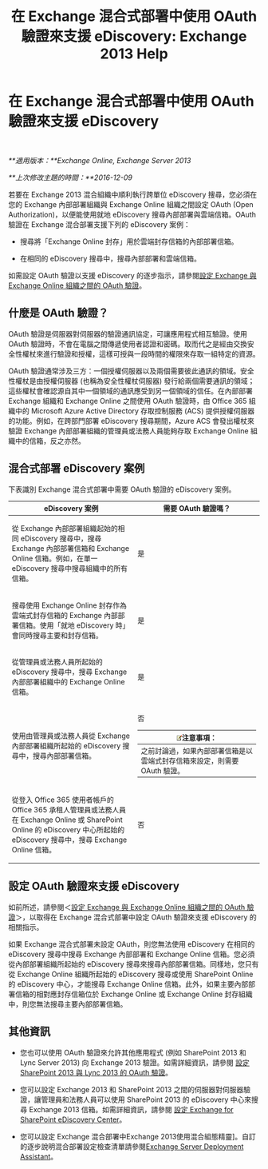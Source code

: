 ﻿---
title: '在 Exchange 混合式部署中使用 OAuth 驗證來支援 eDiscovery: Exchange 2013 Help'
TOCTitle: 在 Exchange 混合式部署中使用 OAuth 驗證來支援 eDiscovery
ms:assetid: b069f8db-fbe1-4047-ad97-d00172ee6a12
ms:mtpsurl: https://technet.microsoft.com/zh-tw/library/Dn497703(v=EXCHG.150)
ms:contentKeyID: 61290502
ms.date: 05/21/2018
mtps_version: v=EXCHG.150
ms.translationtype: MT
---

# 在 Exchange 混合式部署中使用 OAuth 驗證來支援 eDiscovery

 

_**適用版本：**Exchange Online, Exchange Server 2013_

_**上次修改主題的時間：**2016-12-09_

若要在 Exchange 2013 混合組織中順利執行跨單位 eDiscovery 搜尋，您必須在您的 Exchange 內部部署組織與 Exchange Online 組織之間設定 OAuth (Open Authorization)，以便能使用就地 eDiscovery 搜尋內部部署與雲端信箱。OAuth 驗證在 Exchange 混合部署支援下列的 eDiscovery 案例：

  - 搜尋將「Exchange Online 封存」用於雲端封存信箱的內部部署信箱。

  - 在相同的 eDiscovery 搜尋中，搜尋內部部署和雲端信箱。

如需設定 OAuth 驗證以支援 eDiscovery 的逐步指示，請參閱[設定 Exchange 與 Exchange Online 組織之間的 OAuth 驗證](configure-oauth-authentication-between-exchange-and-exchange-online-organizations-exchange-2013-help.md)。

## 什麼是 OAuth 驗證？

OAuth 驗證是伺服器對伺服器的驗證通訊協定，可讓應用程式相互驗證。使用 OAuth 驗證時，不會在電腦之間傳遞使用者認證和密碼。取而代之是經由交換安全性權杖來進行驗證和授權，這樣可授與一段時間的權限來存取一組特定的資源。

OAuth 驗證通常涉及三方：一個授權伺服器以及兩個需要彼此通訊的領域。安全性權杖是由授權伺服器 (也稱為安全性權杖伺服器) 發行給兩個需要通訊的領域；這些權杖會確認源自其中一個領域的通訊應受到另一個領域的信任。在內部部署 Exchange 組織和 Exchange Online 之間使用 OAuth 驗證時，由 Office 365 組織中的 Microsoft Azure Active Directory 存取控制服務 (ACS) 提供授權伺服器的功能。例如，在跨部門部署 eDiscovery 搜尋期間，Azure ACS 會發出權杖來驗證 Exchange 內部部署組織的管理員或法務人員能夠存取 Exchange Online 組織中的信箱，反之亦然。

## 混合式部署 eDiscovery 案例

下表識別 Exchange 混合式部署中需要 OAuth 驗證的 eDiscovery 案例。


<table>
<colgroup>
<col style="width: 50%" />
<col style="width: 50%" />
</colgroup>
<thead>
<tr class="header">
<th>eDiscovery 案例</th>
<th>需要 OAuth 驗證嗎？</th>
</tr>
</thead>
<tbody>
<tr class="odd">
<td><p>從 Exchange 內部部署組織起始的相同 eDiscovery 搜尋中，搜尋 Exchange 內部部署信箱和 Exchange Online 信箱。例如，在單一 eDiscovery 搜尋中搜尋組織中的所有信箱。</p></td>
<td><p>是</p></td>
</tr>
<tr class="even">
<td><p>搜尋使用 Exchange Online 封存作為雲端式封存信箱的 Exchange 內部部署信箱。使用「就地 eDiscovery 時」會同時搜尋主要和封存信箱。</p></td>
<td><p>是</p></td>
</tr>
<tr class="odd">
<td><p>從管理員或法務人員所起始的 eDiscovery 搜尋中，搜尋 Exchange 內部部署組織中的 Exchange Online 信箱。</p></td>
<td><p>是</p></td>
</tr>
<tr class="even">
<td><p>使用由管理員或法務人員從 Exchange 內部部署組織所起始的 eDiscovery 搜尋中，搜尋內部部署信箱。</p></td>
<td><p>否</p>
<table>
<thead>
<tr class="header">
<th><img src="images/Bb124558.note(EXCHG.150).gif" title="注意事項" alt="注意事項" />注意事項：</th>
</tr>
</thead>
<tbody>
<tr class="odd">
<td>之前討論過，如果內部部署信箱是以雲端式封存信箱來設定，則需要 OAuth 驗證。</td>
</tr>
</tbody>
</table>

</td>
</tr>
<tr class="odd">
<td><p>從登入 Office 365 使用者帳戶的 Office 365 承租人管理員或法務人員在 Exchange Online 或 SharePoint Online 的 eDiscovery 中心所起始的 eDiscovery 搜尋中，搜尋 Exchange Online 信箱。</p></td>
<td><p>否</p></td>
</tr>
</tbody>
</table>


## 設定 OAuth 驗證來支援 eDiscovery

如前所述，請參閱＜[設定 Exchange 與 Exchange Online 組織之間的 OAuth 驗證](configure-oauth-authentication-between-exchange-and-exchange-online-organizations-exchange-2013-help.md)＞，以取得在 Exchange 混合式部署中設定 OAuth 驗證來支援 eDiscovery 的相關指示。

如果 Exchange 混合式部署未設定 OAuth，則您無法使用 eDiscovery 在相同的 eDiscovery 搜尋中搜尋 Exchange 內部部署和 Exchange Online 信箱。您必須從內部部署組織所起始的 eDiscovery 搜尋來搜尋內部部署信箱。同樣地，您只有從 Exchange Online 組織所起始的 eDiscovery 搜尋或使用 SharePoint Online 的 eDiscovery 中心，才能搜尋 Exchange Online 信箱。此外，如果主要內部部署信箱的相對應封存信箱位於 Exchange Online 或 Exchange Online 封存組織中，則您無法搜尋主要內部部署信箱。

## 其他資訊

  - 您也可以使用 OAuth 驗證來允許其他應用程式 (例如 SharePoint 2013 和 Lync Server 2013) 向 Exchange 2013 驗證。如需詳細資訊，請參閱 [設定 SharePoint 2013 與 Lync 2013 的 OAuth 驗證](configure-oauth-authentication-with-sharepoint-2013-and-lync-2013-exchange-2013-help.md)。

  - 您可以設定 Exchange 2013 和 SharePoint 2013 之間的伺服器對伺服器驗證，讓管理員和法務人員可以使用 SharePoint 2013 的 eDiscovery 中心來搜尋 Exchange 2013 信箱。如需詳細資訊，請參閱 [設定 Exchange for SharePoint eDiscovery Center](configure-exchange-for-sharepoint-ediscovery-center-exchange-2013-help.md)。

  - 您可以設定 Exchange 混合部署中Exchange 2013使用混合組態精靈\]。自訂的逐步說明混合部署設定檢查清單請參閱[Exchange Server Deployment Assistant](https://go.microsoft.com/fwlink/p/?linkid=277105)。

